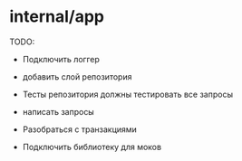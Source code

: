 # internal/app

TODO:
- Подключить логгер
- добавить слой репозитория
- Тесты репозитория должны тестировать все запросы
- написать запросы

- Разобраться с транзакциями
- Подключить  библиотеку для моков
